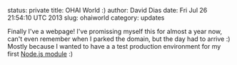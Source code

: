 status: private
title: OHAI World :)
author: David Dias
date: Fri Jul 26 21:54:10 UTC 2013
slug: ohaiworld
category: updates


<p>
Finally I've a webpage! I've promissing myself this for almost a year now, can't even remember when I parked the domain, but the day had to arrive :) Mostly because I wanted to have a a test production environment for my first <a href="https://npmjs.org/">Node.js module</a> :)
</p>
